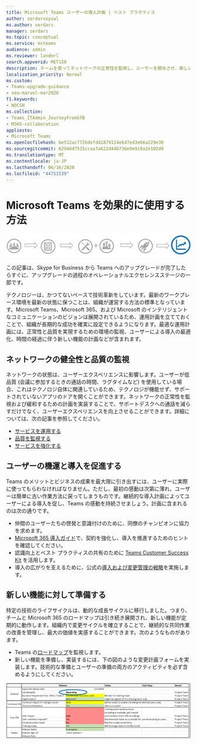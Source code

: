 ```yaml
---
title: Microsoft Teams ユーザーの導入計画 | ベスト プラクティス
author: serdarsoysal
ms.author: serdars
manager: serdars
ms.topic: conceptual
ms.service: msteams
audience: admin
ms.reviewer: landerl
search.appverid: MET150
description: チームを使ってネットワークの正常性を監視し、ユーザーを関与させ、新しい機能の準備を行う方法について説明します。
localization_priority: Normal
ms.custom:
- Teams-upgrade-guidance
- seo-marvel-mar2020
f1.keywords:
- NOCSH
ms.collection:
- Teams_ITAdmin_JourneyFromSfB
- M365-collaboration
appliesto:
- Microsoft Teams
ms.openlocfilehash: be512ac7726defdd2879114eb47ed3e66a229e30
ms.sourcegitcommit: 62946d7515ccaa7a622d44b736e9e919a2e102d0
ms.translationtype: MT
ms.contentlocale: ja-JP
ms.lasthandoff: 06/16/2020
ms.locfileid: "44751539"
---
```

# <a name="how-to-use-microsoft-teams-effectively"></a>Microsoft Teams を効果的に使用する方法

![オペレーショナルエクセレンスステージを強調したアップグレードの図](media/upgrade-banner-op-excellence.png "オペレーショナルエクセレンスステージに重点を置いたアップグレードの段階")

この記事は、Skype for Business から Teams へのアップグレードが完了したらすぐに、アップグレードの過程のオペレーショナルエクセレンスステージの一部です。

テクノロジーは、かつてないペースで技術革新をしています。最新のワークプレース環境を最新の状態に保つことは、組織が運営する方法の標準となっています。Microsoft Teams、Microsoft 365、および Microsoft のインテリジェントなコミュニケーションのビジョンは展開されているため、運用計画を立てておくことで、組織が長期的な成功を確実に設定できるようになります。最適な運用計画には、正常性と品質を実現するための環境の監視、ユーザーによる導入の最適化、時間の経過に伴う新しい機能の計画などが含まれます。

## <a name="monitor-for-network-health-and-quality"></a>ネットワークの健全性と品質の監視

ネットワークの状態は、ユーザーエクスペリエンスに影響します。ユーザーが低品質 (会議に参加するときの通話の時間、ラグタイムなど) を使用している場合、これはテクノロジ自体に関連しているため、テクノロジが機能せず、サポートされていないアプリのドアを開くことができます。ネットワークの正常性を監視および緩和するための計画を実装することで、サポートデスクへの通話を減らすだけでなく、ユーザーエクスペリエンスを向上させることができます。詳細については、次の記事を参照してください。

- [サービスを運用する](upgrade-operate-my-service.md)
- [品質を監視する](upgrade-monitor-quality.md)
- [サービスを強化する](upgrade-enhance-my-service.md)

## <a name="drive-user-momentum-and-adoption"></a>ユーザーの機運と導入を促進する

Teams のメリットとビジネスの成果を最大限に引き出すには、ユーザーに実際に使ってもらわなければなりません。ただし、最初の感動は次第に薄れ、ユーザーは簡単に古い作業方法に戻ってしまうものです。継続的な導入計画によってユーザーによる導入を促し、Teams の感動を持続させましょう。計画に含まれるのは次の通りです。

- 仲間のユーザーたちの啓発と意識付けのために、同僚のチャンピオンに協力を求めます。
- [Microsoft 365 導入ガイド](https://go.microsoft.com/fwlink/?linkid=859045)で、契約を強化し、導入を推進するためのヒントを確認してください。
- 認識向上とベスト プラクティスの共有のために [Teams Customer Success Kit](https://aka.ms/TeamsCustomerSuccess) を活用します。
- 導入の広がりを支えるために、公式の[導入および変更管理の戦略](http://www.successwithteams.com/)を実施します。

## <a name="prepare-for-new-functionality"></a>新しい機能に対して準備する

特定の技術のライフサイクルは、動的な成長サイクルに移行しました。つまり、チームと Microsoft 365 のロードマップは引き続き展開され、新しい機能が定期的に動作します。組織内で変更サイクルを確立することで、継続的な共同作業の改善を管理し、最大の価値を実感することができます。次のようなものがあります。

- Teams の[ロードマップ](https://products.office.com/business/office-365-roadmap?filters=microsoft%20teams)を監視します。
- 新しい機能を準備し、実装するには、下の図のような変更計画フォームを実装します。技術的な準備とユーザーの準備の両方のアクティビティを必ず含めるようにしてください。


![予想されるリリース日とメモを示すフォームの例](media/upgrade-change-plan-form.png "次の手順と所有者で示されている、新しい機能に関する予想されるリリース日とメモを示す例のフォーム")
